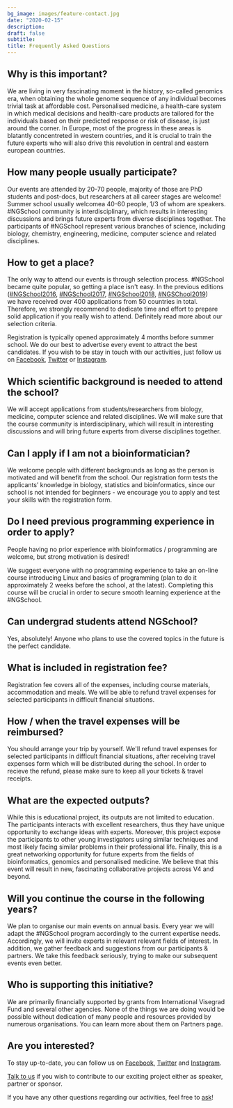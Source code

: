 ```yaml
---
bg_image: images/feature-contact.jpg
date: "2020-02-15"
description: 
draft: false
subtitle: 
title: Frequently Asked Questions
---
```


## Why is this important?

We are living in very fascinating moment in the history, so-called genomics era, 
when obtaining the whole genome sequence of any individual becomes trivial task 
at affordable cost. Personalised medicine, a health-care system in which 
medical decisions and health-care products are tailored for the individuals 
based on their predicted response or risk of disease, is just around the corner. 
In Europe, most of the progress in these areas is blatantly concentreted in 
western countries, and it is crucial to train the future experts who will also 
drive this revolution in central and eastern european countries.

## How many people usually participate?

Our events are attended by 20-70 people, majority of those are PhD students 
and post-docs, but researchers at all career stages are welcome! 
Summer school usually welcomea 40-60 people, 1/3 of whom are speakers. #NGSchool 
community is interdisciplinary, which results in interesting discussions 
and brings future experts from diverse disciplines together. The participants 
of #NGSchool represent various branches of science, including biology, chemistry, 
engineering, medicine, computer science and related disciplines.  

## How to get a place?

The only way to attend our events is through selection process. #NGSchool 
became quite popular, so getting a place isn't easy. In the previous editions 
([#NGSchool2016](../ngschool2016), [#NGSchool2017](../ngschool2017), 
[#NGSchool2018](../ngschool2018), [#NGSChool2019](../ngschool2019))  
we have received over 400 applications from 50 countries in total. 
Therefore, we strongly recommend to dedicate time and effort to prepare 
solid application if you really wish to attend. Definitely read more about 
our selection criteria.  

Registration is typically opened approximately 4 months before summer school. 
We do our best to advertise every event to attract the best candidates. 
If you wish to be stay in touch with our activities, just follow us on 
[Facebook](https://www.facebook.com/NGSchool.eu/), 
[Twitter](https://twitter.com/NGSchoolEU) or 
[Instagram](https://www.instagram.com/ngschooleu/).

## Which scientific background is needed to attend the school? 	

We will accept applications from students/researchers from biology, medicine, 
computer science and related disciplines. We will make sure that the course 
community is interdisciplinary, which will result in interesting discussions 
and will bring future experts from diverse disciplines together.  

## Can I apply if I am not a bioinformatician? 	

We welcome people with different backgrounds as long as the person is motivated 
and will benefit from the school. Our registration form tests the applicants’ 
knowledge in biology, statistics and bioinformatics, since our school is not 
intended for beginners - we encourage you to apply and test your skills with 
the registration form.  

## Do I need previous programming experience in order to apply? 	

People having no prior experience with bioinformatics / programming are welcome, 
but strong motivation is desired!

We suggest everyone with no programming experience to take an on-line course 
introducing Linux and basics of programming (plan to do it approximately 2 
weeks before the school, at the latest). Completing this course will be 
crucial in order to secure smooth learning experience at the #NGSchool.  

## Can undergrad students attend NGSchool? 	

Yes, absolutely! Anyone who plans to use the covered topics in the future 
is the perfect candidate.  

## What is included in registration fee?  

Registration fee covers all of the expenses, including course materials, 
accommodation and meals. We will be able to refund travel expenses for 
selected participants in difficult financial situations.  

## How / when the travel expenses will be reimbursed? 	

You should arrange your trip by yourself. We'll refund travel expenses for
selected participants in difficult financial situations, after receiving 
travel expenses form which will be distributed during the school. 
In order to recieve the refund, please make sure to keep all your tickets & 
travel receipts.   

## What are the expected outputs?

While this is educational project, its outputs are not limited to education. 
The participants interacts with excellent researchers, thus they have unique 
opportunity to exchange ideas with experts. Moreover, this project expose the 
participants to other young investigators using similar techniques and most 
likely facing similar problems in their professional life. Finally, this is 
a great networking opportunity for future experts from the fields of 
bioinformatics, genomics and personalised medicine. We believe that this event 
will result in new, fascinating collaborative projects across V4 and beyond.  


## Will you continue the course in the following years?

We plan to organise our main events on annual basis. Every year we will adapt 
the #NGSchool program accordingly to the current expertise needs. Accordingly, 
we will invite experts in relevant relevant fields of interest. In addition, 
we gather feedback and suggestions from our participants & partners. We take 
this feedback seriously, trying to make our subsequent events even better.  

## Who is supporting this initiative?

We are primarily financially supported by grants from International Visegrad 
Fund and several other agencies. None of the things we are doing would be 
possible without dedication of many people and resources provided by numerous 
organisations. You can learn more about them on Partners page.

## Are you interested?

To stay up-to-date, you can follow us on 
[Facebook](https://www.facebook.com/NGSchool.eu/), 
[Twitter](https://twitter.com/NGSchoolEU) and 
[Instagram](https://www.instagram.com/ngschooleu/).  

[Talk to us](../contact) if you wish to contribute to our exciting project either as speaker, 
partner or sponsor.  

If you have any other questions regarding our activities, feel free to [ask](../contact)!
